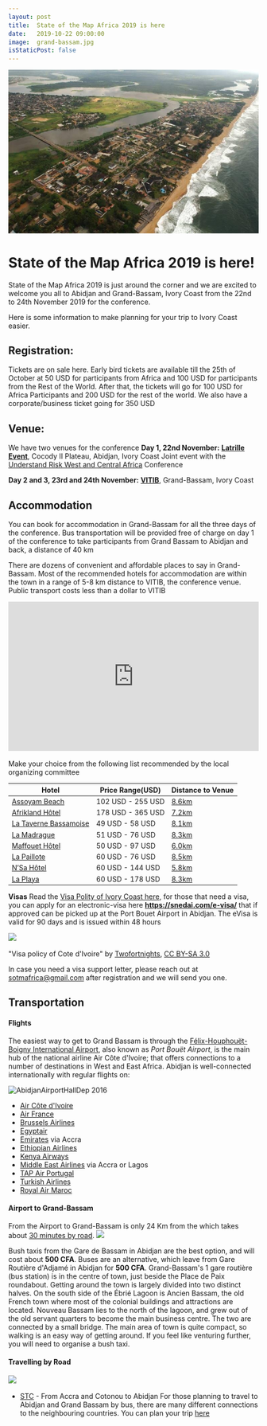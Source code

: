 ```yaml
---
layout: post
title:  State of the Map Africa 2019 is here
date:   2019-10-22 09:00:00
image:  grand-bassam.jpg
isStaticPost: false
---
```

![](../img/posts/grand-bassam.jpg)


# State of the Map Africa 2019 is here!
State of the Map Africa 2019 is just around the corner and we are excited to welcome you all to Abidjan and Grand-Bassam, Ivory Coast from the 22nd to 24th November 2019 for the conference.

Here is some information to make planning for your trip to Ivory Coast easier.

## Registration:
Tickets are on sale here. Early bird tickets are available till the 25th of October at 50 USD for participants from Africa and 100 USD for participants from the Rest of the World. After that, the tickets will go for 100 USD for Africa Participants and 200 USD for the rest of the world. We also have a corporate/business ticket going for 350 USD

## Venue:
We have two venues for the conference
**Day 1, 22nd November:**  **[Latrille Event](https://www.openstreetmap.org/way/286243318)**, Cocody II Plateau, Abidjan, Ivory Coast 
Joint event with the [Understand Risk West and Central Africa](https://understandrisk.org/event/understanding-risk-west-and-central-africa/) Conference
 
**Day 2 and 3, 23rd and 24th November:** **[VITIB](https://www.openstreetmap.org/way/418991195)**, Grand-Bassam, Ivory Coast 


## Accommodation
You can book for accommodation in Grand-Bassam for all the three days of the conference. Bus transportation will be provided free of charge on day 1 of the conference to take participants from Grand Bassam to Abidjan and back, a distance of 40 km

There are dozens of convenient and affordable places to say in Grand-Bassam. Most of the recommended hotels for accommodation are within the town in a range of 5-8 km distance to VITIB, the conference venue. Public transport costs less than a dollar to VITIB

<iframe width="100%" height="300px" frameborder="0" allowfullscreen src="https://umap.openstreetmap.fr/en/map/grand-bassam_376435?scaleControl=false&miniMap=false&scrollWheelZoom=false&zoomControl=true&allowEdit=false&moreControl=false&searchControl=null&tilelayersControl=null&embedControl=null&datalayersControl=true&onLoadPanel=caption&captionBar=false"></iframe>

Make your choice from the following list recommended by the local organizing committee 

| Hotel | Price Range(USD)| Distance to Venue |
| -------- | -------- | -------- |
| [Assoyam Beach](https://www.assoyam.com/index.php)   | 102 USD - 255 USD   | [8.6km ](https://www.openstreetmap.org/directions?engine=fossgis_osrm_car&route=5.2274%2C-3.7592%3B5.1959%2C-3.7433#map=14/5.2135/-3.7429)   |
| [Afrikland Hôtel](https://afriklandhotel.com/) | 178 USD - 365 USD | [7.2km](https://www.openstreetmap.org/directions?engine=fossgis_osrm_car&route=5.2274%2C-3.7592%3B5.2027%2C-3.7365#map=14/5.2170/-3.7429) |
| [La Taverne Bassamoise](http://www.taverne-bassamoise.fr) | 49 USD - 58 USD |[8.1km](https://www.openstreetmap.org/directions?engine=fossgis_osrm_car&route=5.2274%2C-3.7592%3B5.1956%2C-3.7399) |
| [La Madrague](http://www.hotellamadrague.com/) | 51 USD - 76 USD | [8.3km](https://www.openstreetmap.org/directions?engine=fossgis_osrm_car&route=5.23%2C-3.76%3B5.20%2C-3.74#map=14/5.2133/-3.7429) |
| [Maffouet Hôtel](http://www.maffouethotel.ci/index.php) | 50 USD - 97 USD | [6.0km](https://www.openstreetmap.org/directions?engine=fossgis_osrm_car&route=5.2169%2C-3.7423%3B5.2274%2C-3.7592#map=15/5.2242/-3.7445) |
| [La Paillote](http://www.lapaillotegrandbassam.com/la_paillote/) | 60 USD - 76 USD | [8.5km](https://www.openstreetmap.org/directions?engine=fossgis_osrm_car&route=5.2274%2C-3.7592%3B5.1938%2C-3.7326#map=14/5.2126/-3.7429) |
| [N’Sa Hôtel](http://www.nsahotel.com/) | 60 USD - 144 USD | [5.8km](https://www.openstreetmap.org/directions?engine=fossgis_osrm_car&route=5.2274%2C-3.7592%3B5.2184%2C-3.7421#map=15/5.2244/-3.7446) |
| [La Playa](https://www.laplaya-ci.com/) | 60 USD - 178 USD | [8.3km](https://www.openstreetmap.org/directions?engine=fossgis_osrm_car&route=5.2274%2C-3.7592%3B5.1956%2C-3.7411#map=14/5.2134/-3.7429) |


**Visas**
Read the [Visa Polity of Ivory Coast here](https://en.wikipedia.org/wiki/Visa_policy_of_Ivory_Coast), for those that need a visa, you can apply for an electronic-visa here **https://snedai.com/e-visa/** that if approved can be picked up at the Port Bouet Airport in Abidjan. The eVisa is valid for 90 days and is issued within 48 hours
 
![](https://i.imgur.com/qDxpYIa.png)

"Visa policy of Cote d'Ivoire" by [Twofortnights](https://commons.wikimedia.org/wiki/User:Twofortnights), [CC BY-SA 3.0](https://creativecommons.org/licenses/by-sa/3.0)

In case you need a visa support letter, please reach out at sotmafrica@gmail.com after registration and we will send you one.


## Transportation

#### Flights
The easiest way to get to Grand Bassam is through the [Félix-Houphouët-Boigny International Airport](https://en.wikipedia.org/wiki/F%C3%A9lix-Houphou%C3%ABt-Boigny_International_Airport), also known as *Port Bouët Airport*, is the main hub of the national airline Air Côte d'Ivoire; that offers connections to a number of destinations in West and East Africa. Abidjan is well-connected internationally with regular flights on:

![AbidjanAirportHallDep 2016](https://upload.wikimedia.org/wikipedia/commons/thumb/7/7e/AbidjanAirportHallDep_2016.JPG/800px-AbidjanAirportHallDep_2016.JPG)

- [Air Côte d'Ivoire](https://www.aircotedivoire.com/)
- [Air France](http://www.airfrance.com/)
- [Brussels Airlines](https://www.brusselsairlines.com/)
- [Egyptair](http://www.egyptair.com/)
- [Emirates](http://www.emirates.com/) via Accra
- [Ethiopian Airlines](http://www.flyethiopian.com/)
- [Kenya Airways](http://www.kenya-airways.com/)
- [Middle East Airlines](http://www.mea.com.lb/) via Accra or Lagos
- [TAP Air Portugal](https://www.flytap.com/en-pt/)
- [Turkish Airlines](http://www.turkishairlines.com/)
- [Royal Air Maroc](http://www.royalairmaroc.com/)

#### Airport to Grand-Bassam

From the Airport to Grand-Bassam is only 24 Km from the which takes about [30 minutes by road](http://bit.ly/2L6tdZq). 
![](https://i.imgur.com/3CGEyhs.png)

Bush taxis from the Gare de Bassam in Abidjan are the best option, and will cost about **500 CFA**. Buses are an alternative, which leave from Gare Routière d'Adjamé in Abidjan for **500 CFA**. Grand-Bassam's 1 gare routière (bus station) is in the centre of town, just beside the Place de Paix roundabout. Getting around the town is largely divided into two distinct halves. On the south side of the Ébrié Lagoon is Ancien Bassam, the old French town where most of the colonial buildings and attractions are located. Nouveau Bassam lies to the north of the lagoon, and grew out of the old servant quarters to become the main business centre. The two are connected by a small bridge. The main area of town is quite compact, so walking is an easy way of getting around. If you feel like venturing further, you will need to organise a bush taxi.

#### Travelling by Road
![](https://i.imgur.com/HNlKqNK.png)

 - [STC](https://stc.gov.gh/fares/) - From Accra and Cotonou to Abidjan
For those planning to travel to Abidjan and Grand Bassam by bus, there are many different connections to the neighbouring countries. You can plan your trip [here](https://www.rome2rio.com/map/Abidjan) 

